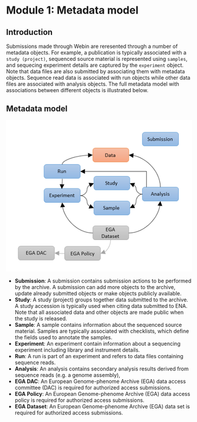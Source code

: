 # Module 1: Metadata model

## Introduction

Submissions made through Webin are reresented through a number of metadata objects.
For example, a publication is typically associated with a `study (project)`, sequenced
source material is represented using `samples`, and sequecing experiment details
are captured by the `experiment` object. Note that data files are also submitted by 
associating them with metadata objects. Sequence read data is associated with run 
objects while other data files are associated with analysis objects. The full 
metadata model with associations between different objects is illustrated below.

## Metadata model

![Webin medata model](images/webin_data_model_full.png)

- **Submission**: A submission contains submission actions to be performed by the archive. A submission can add more objects to the 
archive, update already submitted objects or make objects publicly available. 
- **Study**: A study (project) groups together data submitted to the archive. A study accession is typically used
when citing data submitted to ENA. Note that all associated data and other objects are made public when the study is released.
- **Sample**: A sample contains information about the sequenced source material. Samples are typically associated with 
checklists, which define the fields used to annotate the samples.
- **Experiment**: An experiment contain information about a sequencing experiment including library and 
instrument details.
- **Run**: A run is part of an experiment and refers to data files containing sequence reads.
- **Analysis**: An analysis contains secondary analysis results derived from sequence reads (e.g. a genome assembly),
- **EGA DAC**: An European Genome-phenome Archive (EGA) data access committee (DAC) is required for authorized access submissions.
- **EGA Policy**: An European Genome-phenome Archive (EGA) data access policy is required for authorized access submissions.
- **EGA Dataset**: An European Genome-phenome Archive (EGA) data set is required for authorized access submissions.

